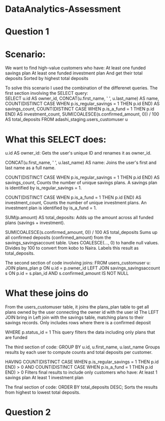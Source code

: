 # DataAnalytics-Assessment
# Question 1
# Scenario:
We want to find high-value customers who have:
At least one funded savings plan
At least one funded investment plan
And get their total deposits
Sorted by highest total deposits

To solve this scenario I used the combination of the differenet queries.
The first section involving the SELECT query:  
SELECT 
    u.id AS owner_id,
    CONCAT(u.first_name, ' ', u.last_name) AS name,
    COUNT(DISTINCT CASE WHEN p.is_regular_savings = 1 THEN p.id END) AS savings_count,
    COUNT(DISTINCT CASE WHEN p.is_a_fund = 1 THEN p.id END) AS investment_count,
    SUM(COALESCE(s.confirmed_amount, 0)) / 100 AS total_deposits
FROM 
    adashi_staging.users_customuser u

# What this SELECT does:
u.id AS owner_id:
Gets the user's unique ID and renames it as owner_id.

CONCAT(u.first_name, ' ', u.last_name) AS name:
Joins the user's first and last name as a full name.

COUNT(DISTINCT CASE WHEN p.is_regular_savings = 1 THEN p.id END) AS savings_count,
Counts the number of unique savings plans.
A savings plan is identified by is_regular_savings = 1.

COUNT(DISTINCT CASE WHEN p.is_a_fund = 1 THEN p.id END) AS investment_count,
Counts the number of unique investment plans.
An investment plan is identified by is_a_fund = 1.

SUM(p.amount) AS total_deposits:
Adds up the amount across all funded plans (savings + investment).

SUM(COALESCE(s.confirmed_amount, 0)) / 100 AS total_deposits
Sums up all confirmed deposits (confirmed_amount) from the savings_savingsaccount table.
Uses COALESCE(..., 0) to handle null values.
Divides by 100 to convert from kobo to Naira.
Labels this result as total_deposits.

The second section of code involving joins:
FROM users_customuser u:
JOIN plans_plan p ON u.id = p.owner_id
LEFT JOIN 
savings_savingsaccount s ON p.id = s.plan_id AND s.confirmed_amount IS NOT NULL

# What these joins do
From the users_customuser table, it joins the plans_plan table to get all plans owned by the user connecting the owner id with the user id
The LEFT JOIN bring in Left join with the savings table, matching plans to their savings records.
Only includes rows where there is a confirmed deposit

WHERE 
    p.status_id = 1
This query filters the data including only  plans that are funded

The third section of code:
GROUP BY u.id, u.first_name, u.last_name
Groups results by each user to compute counts and total deposits per customer.

HAVING 
    COUNT(DISTINCT CASE WHEN p.is_regular_savings = 1 THEN p.id END) > 0
    AND COUNT(DISTINCT CASE WHEN p.is_a_fund = 1 THEN p.id END) > 0
Filters final results to include only customers who have:
At least 1 savings plan
At least 1 investment plan

The final section of code:
ORDER BY total_deposits DESC;
Sorts the results from highest to lowest total deposits.

# Question 2


